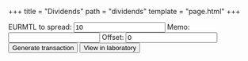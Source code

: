 +++
title = "Dividends"
path = "dividends"
template = "page.html"
+++
<script src="../js/shareholders.js" defer></script>
<script src="../js/dividends.js" defer></script>

<label for="dividends-amount">EURMTL to spread: </label>
<input type="text" id="dividends-amount" name="dividends-amount" value="10"/>
<label for="dividends-memo">Memo: </label>
<input type="text" id="dividends-memo" name="dividends-memo"/>
<label for="dividends-offset">Offset: </label>
<input type="text" id="dividends-offset" name="dividends-offset" value="0"/>
<button id="dividend-gen" class="btn success">Generate transaction</button>
<button id="view-laboratory" class="btn success">View in laboratory</button>

<div id="tx-error"></div>
<div id="dividend-tx"></div>

<script>
  window.onload = function(){ drawDividends(); };
</script>
